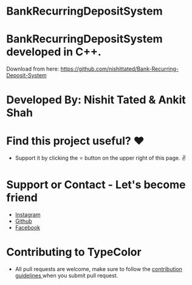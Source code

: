 
# BankRecurringDepositSystem

# BankRecurringDepositSystem developed in C++.

Download from here: https://github.com/nishittated/Bank-Recurring-Deposit-System

# Developed By: Nishit Tated & Ankit Shah

# Find this project useful? ❤️
* Support it by clicking the ⭐️ button on the upper right of this page. ✌️

# Support or Contact - Let's become friend
* <a href="https://www.instagram.com/nishit.tated/">Instagram</a>
* <a href="https://www.github.com/nishittated/nishittated/">Github</a>
* <a href="https://www.facebook.com/nishit.tated/">Facebook</a>

# Contributing to TypeColor
* All pull requests are welcome, make sure to follow the <a href="https://github.com/nishittated/Bank-Recurring-Deposit-System/blob/master/CONTRIBUTNG.MD">contribution guidelines </a>when you submit pull request.
